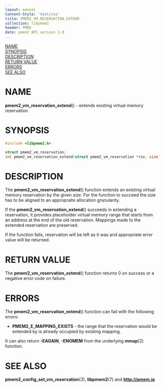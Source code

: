 ```yaml
---
layout: manual
Content-Style: 'text/css'
title: PMEM2_VM_RESERVATION_EXTEND
collection: libpmem2
header: PMDK
date: pmem2 API version 1.0
...
```


[comment]: <> (SPDX-License-Identifier: BSD-3-Clause)
[comment]: <> (Copyright 2021, Intel Corporation)

[comment]: <> (pmem2_vm_reservation_extend.3 -- man page for libpmem2 pmem2_vm_reservation_extend operation)

[NAME](#name)<br />
[SYNOPSIS](#synopsis)<br />
[DESCRIPTION](#description)<br />
[RETURN VALUE](#return-value)<br />
[ERRORS](#errors)<br />
[SEE ALSO](#see-also)<br />

# NAME #

**pmem2_vm_reservation_extend**() - extends existing virtual memory reservation

# SYNOPSIS #

```c
#include <libpmem2.h>

struct pmem2_vm_reservation;
int pmem2_vm_reservation_extend(struct pmem2_vm_reservation *rsv, size_t size);
```

# DESCRIPTION #

The **pmem2_vm_reservation_extend**() function extends an existing virtual memory
reservation by the given *size*. For the function to succeed the size has to be aligned
to an appropraite allocation granularity.

If the **pmem2_vm_reservation_extend**() succeeds in extending a reservation, it provides
placeholder virtual memory range that starts from an address at the end of the old reservation.
Mappings made to the extended reservation are preserved.

If the function fails, reservation will be left as it was and appropriate error value will be returned.

# RETURN VALUE #

The **pmem2_vm_reservation_extend**() function returns 0 on success or a negative error code on failure.

# ERRORS #

The **pmem2_vm_reservation_extend**() function can fail with the following errors:

* **PMEM2_E_MAPPING_EXISTS** - the range that the reservation would be extended by is already occupied
by existing mapping.

It can also return **-EAGAIN**, **-ENOMEM** from the underlying **mmap**(2) function.

# SEE ALSO #

**pmem2_config_set_vm_reservation**(3), **libpmem2**(7) and **<http://pmem.io>**
